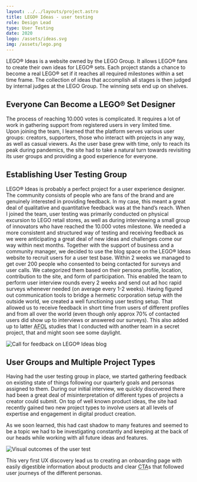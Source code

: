 ```yaml
---
layout: ../../layouts/project.astro
title: LEGO® Ideas - user testing
role: Design Lead
type: User Testing
date: 2020
logo: /assets/ideas.svg
img: /assets/lego.png
---
```


LEGO® Ideas is a website owned by the LEGO Group. It allows LEGO® fans to create
their own ideas for LEGO® sets. Each project stands a chance to become a real
LEGO® set if it reaches all required milestones within a set time frame. The
collection of ideas that accomplish all stages is then judged by internal judges
at the LEGO Group. The winning sets end up on shelves.

## Everyone Can Become a LEGO® Set Designer

The process of reaching 10.000 votes is complicated. It requires a lot of work
in gathering support from registered users in very limited time. 
<br> Upon joining
the team, I learned that the platform serves various user groups: creators,
supporters, those who interact with projects in any way, as well as casual
viewers. As the user base grew with time, only to reach its peak during
pandemics, the site had to take a natural turn towards revisiting its user
groups and providing a good experience for everyone.

## Establishing User Testing Group

LEGO® Ideas is probably a perfect project for a user experience designer. The
community consists of people who are fans of the brand and are genuinely
interested in providing feedback. In my case, this meant a great deal of
qualitative and quantitative feedback was at the hand’s reach. When I joined the
team, user testing was primarily conducted on physical excursion to LEGO retail
stores, as well as during interviewing a small group of innovators who have
reached the 10.000 votes milestone. We needed a more consistent and structured
way of testing and receiving feedback as we were anticipating a great deal of
new ideas and challenges come our way within next months. Together with the
support of business and a community manager, we decided to use the blog space on
the LEGO®  Ideas website to recruit users for a user test base. Within 2 weeks we
managed to get over 200 people who consented to being contacted for surveys and
user calls. We categorized them based on their persona profile, location,
contribution to the site, and form of participation. This enabled the team to
perform user interview rounds every 2 weeks and send out ad hoc rapid surveys
whenever needed (on average every 1-2 weeks). Having figured out communication
tools to bridge a hermetic corporation setup with the outside world, we created a well functioning user testing setup. That
allowed us to receive feedback in short time from users of different profiles
and from all over the world (even though only approx 70% of contacted users did show up to interviews or
answered our surveys). This also added up to latter
<abbr title="Adult Fans Of Lego">AFOL</abbr> studies that I conducted with
another team in a secret project, that and might soon see some daylight.

![Call for feedback on LEGO® Ideas blog](/assets/ideas-feedback.png)

## User Groups and Multiple Project Types

Having had the user testing group in place, we started gathering feedback on
existing state of things following our quarterly goals and personas assigned to
them. During our initial interview, we quickly discovered there had been a great
deal of misinterpretation of different types of projects a creator could submit.
On top of well known product ideas,
the site had recently gained two new project types to involve users at all
levels of expertise and engagement in digital product creation.

As we soon learned, this had cast shadow to many features and seemed to be a
topic we had to be investigating constantly and keeping at the back of our heads
while working with all future ideas and features.

![Visual outcomes of the user test](/assets/ideas-test.jpeg)

This very first UX discovery lead us to creating an onboarding page with easily
digestible information about products and clear
<abbr title="Call To Action">CTA</abbr>s that followed user journeys of the different
personas.
